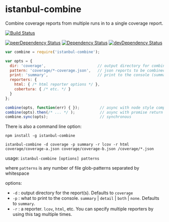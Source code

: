 istanbul-combine
================
Combine coverage reports from multiple runs in to a single coverage report.

[![Build Status](https://travis-ci.org/jamestalmage/istanbul-combine.svg?branch=master)](https://travis-ci.org/jamestalmage/istanbul-combine)

[![peerDependency Status](https://david-dm.org/jamestalmage/istanbul-combine/peer-status.svg)](https://david-dm.org/jamestalmage/istanbul-combine#info=peerDependencies)
[![Dependency Status](https://david-dm.org/jamestalmage/istanbul-combine.svg)](https://david-dm.org/jamestalmage/istanbul-combine)
[![devDependency Status](https://david-dm.org/jamestalmage/istanbul-combine/dev-status.svg)](https://david-dm.org/jamestalmage/istanbul-combine#info=devDependencies)

```javascript
var combine = require('istanbul-combine');

var opts = {
  dir: 'coverage',                       // output directory for combined report(s)
  pattern: 'coverage/*-coverage.json',   // json reports to be combined 
  print: 'summary',                      // print to the console (summary, detail, both, none) 
  reporters: {
    html: { /* html reporter options */ },
    cobertura: { /* etc. */ }
  }
};

combine(opts, function(err) { });         // async with node style completion callback
combine(opts).then(/* ... */ );           // async with promise return value
combine.sync(opts);                       // synchronous
```

There is also a command line option:

```
npm install -g istanbul-combine

istanbul-combine -d coverage -p summary -r lcov -r html coverage/coverage-a.json coverage/coverage-b.json /coverage/*.json
```

usage: `istanbul-combine [options] patterns`

where `patterns` is any number of file glob-patterns separated by whitespace

options:

 * `-d` : output directory for the report(s). Defaults to `coverage`
 * `-p` : what to print to the console. `summary` | `detail` | `both` | `none`. Defaults to `summary`.
 * `-r` : a reporter. `lcov`, `html`, etc. You can specify multiple reporters by using this tag multiple times.



